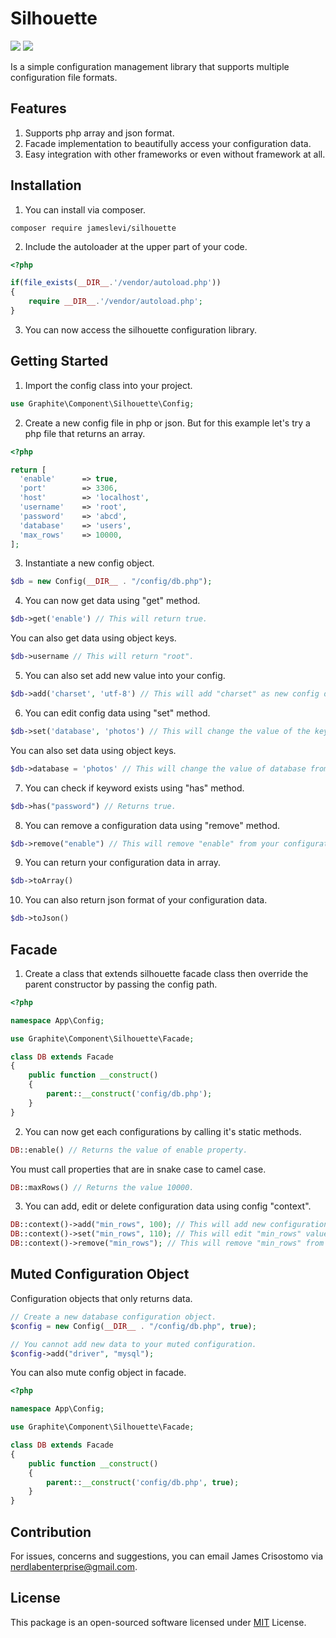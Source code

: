 # Silhouette

![](https://img.shields.io/badge/packagist-v1.0.0-informational?style=flat&logo=<LOGO_NAME>&logoColor=white&color=2bbc8a) ![](https://img.shields.io/badge/license-MIT-informational?style=flat&logo=<LOGO_NAME>&logoColor=white&color=2bbc8a)

Is a simple configuration management library that supports multiple configuration file formats.

## Features
1. Supports php array and json format.
2. Facade implementation to beautifully access your configuration data.
3. Easy integration with other frameworks or even without framework at all.

## Installation
1. You can install via composer.
```
composer require jameslevi/silhouette
```
2. Include the autoloader at the upper part of your code.
```php
<?php

if(file_exists(__DIR__.'/vendor/autoload.php'))
{
    require __DIR__.'/vendor/autoload.php';
}
```
3. You can now access the silhouette configuration library.

## Getting Started
1. Import the config class into your project.
```php
use Graphite\Component\Silhouette\Config;
```
2. Create a new config file in php or json. But for this example let's try a php file that returns an array.
```php
<?php

return [
  'enable'      => true,
  'port'        => 3306,
  'host'        => 'localhost',
  'username'    => 'root',
  'password'    => 'abcd',
  'database'    => 'users',
  'max_rows'    => 10000,
];
```
3. Instantiate a new config object.
```php
$db = new Config(__DIR__ . "/config/db.php");
```
4. You can now get data using "get" method.
```php
$db->get('enable') // This will return true.
```
You can also get data using object keys.
```php
$db->username // This will return "root".
```
5. You can also set add new value into your config.
```php
$db->add('charset', 'utf-8') // This will add "charset" as new config data.
```
6. You can edit config data using "set" method.
```php
$db->set('database', 'photos') // This will change the value of the key database.
```
You can also set data using object keys.
```php
$db->database = 'photos' // This will change the value of database from "users" to "photos".
```
7. You can check if keyword exists using "has" method.
```php
$db->has("password") // Returns true.
```
8. You can remove a configuration data using "remove" method.
```php
$db->remove("enable") // This will remove "enable" from your configuration object.
```
9. You can return your configuration data in array.
```php
$db->toArray()
```
10. You can also return json format of your configuration data.
```php
$db->toJson()
```
## Facade
1. Create a class that extends silhouette facade class then override the parent constructor by passing the config path.
```php
<?php

namespace App\Config;

use Graphite\Component\Silhouette\Facade;

class DB extends Facade
{
    public function __construct()
    {
        parent::__construct('config/db.php');
    }
}
```
2. You can now get each configurations by calling it's static methods.
```php
DB::enable() // Returns the value of enable property.
```
You must call properties that are in snake case to camel case.
```php
DB::maxRows() // Returns the value 10000.
```
3. You can add, edit or delete configuration data using config "context".
```php
DB::context()->add("min_rows", 100); // This will add new configuration property.
DB::context()->set("min_rows", 110); // This will edit "min_rows" value.
DB::context()->remove("min_rows"); // This will remove "min_rows" from the data object.
```

## Muted Configuration Object
Configuration objects that only returns data.
```php
// Create a new database configuration object.
$config = new Config(__DIR__ . "/config/db.php", true);

// You cannot add new data to your muted configuration.
$config->add("driver", "mysql");
```
You can also mute config object in facade.
```php
<?php

namespace App\Config;

use Graphite\Component\Silhouette\Facade;

class DB extends Facade
{
    public function __construct()
    {
        parent::__construct('config/db.php', true);
    }
}
```
## Contribution
For issues, concerns and suggestions, you can email James Crisostomo via nerdlabenterprise@gmail.com.

## License
This package is an open-sourced software licensed under [MIT](https://opensource.org/licenses/MIT) License.
